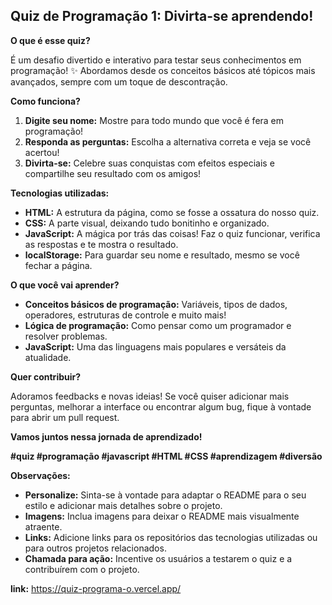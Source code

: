## Quiz de Programação 1: Divirta-se aprendendo!

**O que é esse quiz?**

É um desafio divertido e interativo para testar seus conhecimentos em programação! ✨ Abordamos desde os conceitos básicos até tópicos mais avançados, sempre com um toque de descontração.

**Como funciona?**

1. **Digite seu nome:** Mostre para todo mundo que você é fera em programação!
2. **Responda as perguntas:** Escolha a alternativa correta e veja se você acertou!
3. **Divirta-se:** Celebre suas conquistas com efeitos especiais e compartilhe seu resultado com os amigos!

**Tecnologias utilizadas:**

* **HTML:** A estrutura da página, como se fosse a ossatura do nosso quiz.
* **CSS:** A parte visual, deixando tudo bonitinho e organizado.
* **JavaScript:** A mágica por trás das coisas! Faz o quiz funcionar, verifica as respostas e te mostra o resultado.
* **localStorage:** Para guardar seu nome e resultado, mesmo se você fechar a página.

**O que você vai aprender?**

* **Conceitos básicos de programação:** Variáveis, tipos de dados, operadores, estruturas de controle e muito mais!
* **Lógica de programação:** Como pensar como um programador e resolver problemas.
* **JavaScript:** Uma das linguagens mais populares e versáteis da atualidade.

**Quer contribuir?**

Adoramos feedbacks e novas ideias! Se você quiser adicionar mais perguntas, melhorar a interface ou encontrar algum bug, fique à vontade para abrir um pull request.

**Vamos juntos nessa jornada de aprendizado!** 

**#quiz #programação #javascript #HTML #CSS #aprendizagem #diversão**

**Observações:**

* **Personalize:** Sinta-se à vontade para adaptar o README para o seu estilo e adicionar mais detalhes sobre o projeto.
* **Imagens:** Inclua imagens para deixar o README mais visualmente atraente.
* **Links:** Adicione links para os repositórios das tecnologias utilizadas ou para outros projetos relacionados.
* **Chamada para ação:** Incentive os usuários a testarem o quiz e a contribuírem com o projeto.

**link:** https://quiz-programa-o.vercel.app/
